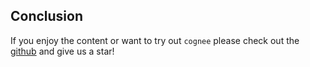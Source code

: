 















## Conclusion


If you enjoy the content or want to try out `cognee` please check out the [github](https://github.com/topoteretes/cognee) and give us a star!
